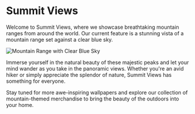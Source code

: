<!--
Write me markdown content of website with wallpaper:

"A mountain range with a clear blue sky"

The header of the page should not be copy of the text but rather a real content of the website which is using this wallpaper.
-->

<!--font:"Montserrat"-->

# Summit Views

Welcome to Summit Views, where we showcase breathtaking mountain ranges from around the world. Our current feature is a stunning vista of a mountain range set against a clear blue sky.

![Mountain Range with Clear Blue Sky](https://example.com/mountain-range-wallpaper.jpg)

Immerse yourself in the natural beauty of these majestic peaks and let your mind wander as you take in the panoramic views. Whether you're an avid hiker or simply appreciate the splendor of nature, Summit Views has something for everyone.

Stay tuned for more awe-inspiring wallpapers and explore our collection of mountain-themed merchandise to bring the beauty of the outdoors into your home.
